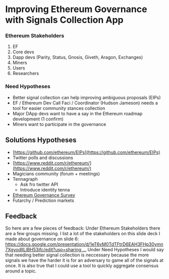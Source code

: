 # Improving Ethereum Governance with Signals Collection App

### Ethereum Stakeholders

1. EF
2. Core devs
3. Dapp devs \(Parity, Status, Gnosis, Giveth, Aragon, Exchanges\)
4. Miners
5. Users
6. Researchers

### Need Hypotheses

* Better signal collection can help improving ambiguous proposals \(EIPs\)
* EF / Ethereum Dev Call Faci / Coordinator \(Hudson Jameson\) needs a tool for easier community stances collection
* Major DApp devs want to have a say in the Ethereum roadmap development \(1 confirm\)
* Miners want to participate in the governance

## Solutions Hypotheses

* [https://github.com/ethereum/EIPs](https://github.com/ethereum/EIPs)
* Twitter polls and discussions
* [https://www.reddit.com/r/ethereum/](https://www.reddit.com/r/ethereum/)
* Magicians community \(forum + meetings\)
* Tennagraph
  * Ask fro twitter API 
  * Introduce identity tenna
* [Ethereum Governance Survey](https://ethereum-magicians.org/t/ethereum-governance-survey-call-to-action/3137)
* Futarchy / Prediction markets

## Feedback

So here are a few pieces of feedback: Under Ethereum Stakeholders there are a few groups missing. I list a lot of the stakeholders on this slide deck I made about governance on slide 6:[ https://docs.google.com/presentation/d/1eT6vM0TdTFtrD6EAH3FHp30ymn7XgyodlILlBH53ifc/edit?usp=sharing …](https://t.co/ME9mygqwPd) Under Need Hypotheses I would say that needing better signal collection is neccessary because the more signals we have the harder it is for an adversary to game all of the signals at once. It is also true that I could use a tool to quickly aggregate consensus around a topic.

